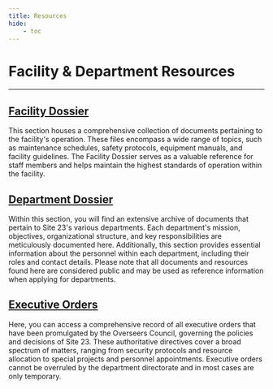 ```yaml
---
title: Resources
hide:
    - toc
---
```


<div class="centered-text" markdown>

# Facility & Department Resources
----

</div>

## [Facility Dossier](./facility/)

This section houses a comprehensive collection of documents pertaining to the facility's operation. These files encompass a wide range of topics, such as maintenance schedules, safety protocols, equipment manuals, and facility guidelines. The Facility Dossier serves as a valuable reference for staff members and helps maintain the highest standards of operation within the facility.

## [Department Dossier](./department/)

Within this section, you will find an extensive archive of documents that pertain to Site 23's various departments. Each department's mission, objectives, organizational structure, and key responsibilities are meticulously documented here. Additionally, this section provides essential information about the personnel within each department, including their roles and contact details. Please note that all documents and resources found here are considered public and may be used as reference information when applying for departments.

## [Executive Orders](./executive/)

Here, you can access a comprehensive record of all executive orders that have been promulgated by the Overseers Council, governing the policies and decisions of Site 23. These authoritative directives cover a broad spectrum of matters, ranging from security protocols and resource allocation to special projects and personnel appointments. Executive orders cannot be overruled by the department directorate and in most cases are only temporary.